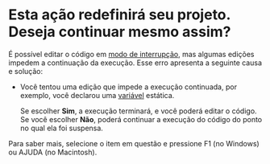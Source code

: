 
# Esta ação redefinirá seu projeto. Deseja continuar mesmo assim?

É possível editar o código em [modo de interrupção](b8bdf64f-5920-1ae9-16d0-b26d09524a30.md), mas algumas edições impedem a continuação da execução. Esse erro apresenta a seguinte causa e solução:



- Você tentou uma edição que impede a execução continuada, por exemplo, você declarou uma [variável](b8bdf64f-5920-1ae9-16d0-b26d09524a30.md) estática.
    
    Se escolher  **Sim**, a execução terminará, e você poderá editar o código. Se você escolher **Não**, poderá continuar a execução do código do ponto no qual ela foi suspensa.
    

Para saber mais, selecione o item em questão e pressione F1 (no Windows) ou AJUDA (no Macintosh).
